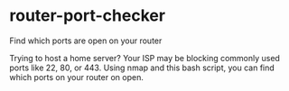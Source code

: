 # router-port-checker
Find which ports are open on your router

Trying to host a home server? Your ISP may be blocking commonly used ports like 22, 80, or 443. Using nmap and this bash script, you can find which ports on your router on open.
